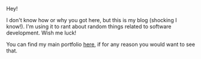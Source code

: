 Hey!

I don't know how or why you got here, but this is my blog (shocking I know!). I'm using it to rant about random things related to software development. Wish me luck!

You can find my main portfolio [here](https://jamalam.tech/), if for any reason you would want to see that.
